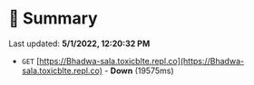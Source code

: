 # 📖 Summary
Last updated: **5/1/2022, 12:20:32 PM**

- `GET` [https://Bhadwa-sala.toxicblte.repl.co](https://Bhadwa-sala.toxicblte.repl.co) - **Down** (19575ms)
